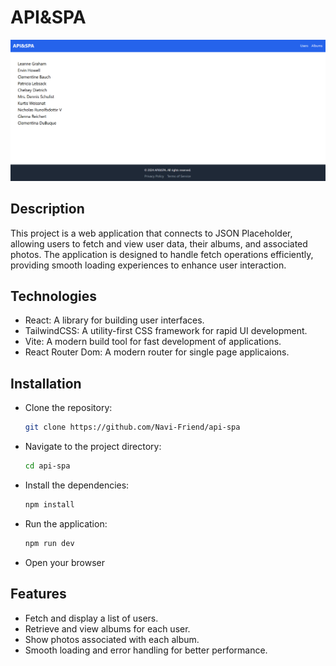 # API&SPA

![APA and SPA](./image.png)

## Description
This project is a web application that connects to JSON Placeholder, allowing users to fetch and view user data, their albums, and associated photos. The application is designed to handle fetch operations efficiently, providing smooth loading experiences to enhance user interaction.

## Technologies
- React: A library for building user interfaces.
- TailwindCSS: A utility-first CSS framework for rapid UI development.
- Vite: A modern build tool for fast development of applications.
- React Router Dom: A modern router for single page applicaions.

## Installation
 - Clone the repository:
    ```bash
    git clone https://github.com/Navi-Friend/api-spa
    ```

 - Navigate to the project directory:
    ```bash
    cd api-spa
    ```

 - Install the dependencies:
    ```bash
    npm install
    ```
 - Run the application:
    ```bash
    npm run dev
    ```

 - Open your browser

## Features
 - Fetch and display a list of users.
 - Retrieve and view albums for each user.
 - Show photos associated with each album.
 - Smooth loading and error handling for better performance.
